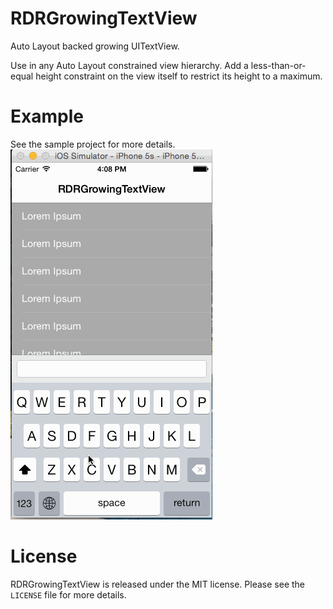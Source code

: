 # RDRGrowingTextView
Auto Layout backed growing UITextView.

Use in any Auto Layout constrained view hierarchy. Add a less-than-or-equal height constraint on the view itself to restrict its height to a maximum.

# Example
See the sample project for more details.
![Demo](Demo.gif)

# License
RDRGrowingTextView is released under the MIT license. Please see the `LICENSE` file for more details.

